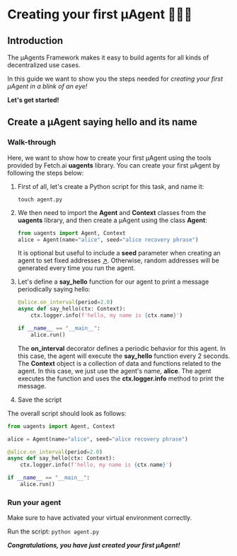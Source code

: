 # Creating your first μAgent 🤖🧑‍💻
## Introduction

The μAgents Framework makes it easy to build agents for all kinds of decentralized use cases. 

In this guide we want to show you the steps needed for _creating your first μAgent in a blink of an eye!_ 

**Let's get started!**

## Create a μAgent saying hello and its name

### Walk-through

Here, we want to show how to create your first μAgent using the tools provided by Fetch.ai **uagents** library. You can create your first μAgent by following the steps below:

1. First of all, let's create a Python script for this task, and name it:

   `touch agent.py`

2. We then need to import the **Agent** and **Context** classes from the **uagents** library, and then create a μAgent using the class **Agent**:

   ```py copy
   from uagents import Agent, Context
   alice = Agent(name="alice", seed="alice recovery phrase")
   ```
   
   It is optional but useful to include a **seed** parameter when creating an agent to set fixed addresses [↗](/guides/agents/getting-uagent-address.md)️. Otherwise, random addresses will be generated every time you run the agent.

3. Let's define a **say_hello** function for our agent to print a message periodically saying hello:

   ```py copy
   @alice.on_interval(period=2.0)
   async def say_hello(ctx: Context):
       ctx.logger.info(f'hello, my name is {ctx.name}')
   
   if __name__ == "__main__":
       alice.run()
   ```

   The **on_interval** decorator defines a periodic behavior for this agent. In this case, the agent will execute the **say_hello** function every 2 seconds. The **Context** object is a collection of data and functions related to the agent. In this case, we just use the agent's name, **alice**. The agent executes the function and uses the **ctx.logger.info** method to print the message.

4. Save the script

The overall script should look as follows: 

```py copy filename="agent.py"
from uagents import Agent, Context

alice = Agent(name="alice", seed="alice recovery phrase")

@alice.on_interval(period=2.0)
async def say_hello(ctx: Context):
    ctx.logger.info(f'hello, my name is {ctx.name}')

if __name__ == "__main__":
    alice.run()
```

### Run your agent

Make sure to have activated your virtual environment correctly. 

Run the script: `python agent.py`

_**Congratulations, you have just created your first μAgent!**_
